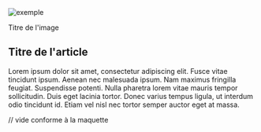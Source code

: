 <div class="row borderTop">
    <div class="col-lg-10 col-md-10 col-sm-10">
        <div class="imgArticle">
           <img src="[!Domaine!]/Skins/Vetoccitan1/Images/carre-gris.png" class="img-responsive" alt="exemple" title="exemple" />
          </div>
      <div class="titreImage">
           <p class="legende">Titre de l'image</p>
       </div>
       <div class="titreArticle">
           <h2>Titre de l'article</h2>
       </div>
       <div class="textArticle">
           <p class="texte">     Lorem ipsum dolor sit amet, consectetur adipiscing elit. Fusce vitae tincidunt ipsum. Aenean nec malesuada ipsum. Nam maximus fringilla feugiat. Suspendisse potenti. Nulla pharetra lorem vitae mauris tempor sollicitudin. Duis eget lacinia tortor. Donec varius tempus ligula, ut interdum odio tincidunt id. Etiam vel nisl nec tortor semper auctor eget at massa.
            </p>
        </div>
    </div>
     <div class="col-lg-2 col-md-2 col-sm-2">
        // vide conforme à la maquette
     </div>
</div>
